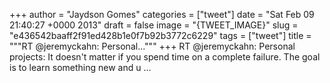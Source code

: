 
+++
author = "Jaydson Gomes"
categories = ["tweet"]
date = "Sat Feb 09 21:40:27 +0000 2013"
draft = false
image = "{TWEET_IMAGE}"
slug = "e436542baaff2f91ed428b1e0f7b92b3772c6229"
tags = ["tweet"]
title = """RT @jeremyckahn: Personal..."""
+++
RT @jeremyckahn: Personal projects: It doesn't matter if you spend time on a complete failure.  The goal is to learn something new and u ...
